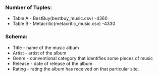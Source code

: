### Number of Tuples:
- Table A 
      - BestBuy(bestbuy_music.csv) -4360
- Table B 
      - Metacritic(metacritic_music.csv) -4330
### Schema: 
- Title - name of the music album
- Artist -  artist of the album
- Genre - conventional category that identifies some pieces of music
- Release - date of release of the album
- Rating - rating the album has received on that particular site.
